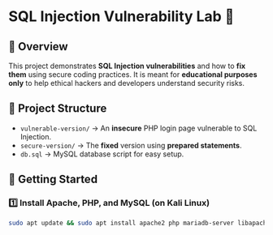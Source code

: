 # SQL Injection Vulnerability Lab 🚀

## 📌 Overview
This project demonstrates **SQL Injection vulnerabilities** and how to **fix them** using secure coding practices. It is meant for **educational purposes only** to help ethical hackers and developers understand security risks.

## 📂 Project Structure
- `vulnerable-version/` → An **insecure** PHP login page vulnerable to SQL Injection.
- `secure-version/` → The **fixed** version using **prepared statements**.
- `db.sql` → MySQL database script for easy setup.

## 🚀 Getting Started

### 1️⃣ Install Apache, PHP, and MySQL (on Kali Linux)
```bash
sudo apt update && sudo apt install apache2 php mariadb-server libapache2-mod-php -y
